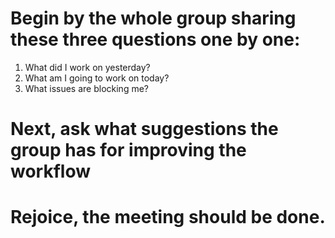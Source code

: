 # Begin by the whole group sharing these three questions one by one:
1. What did I work on yesterday?
2. What am I going to work on today?
3. What issues are blocking me?

# Next, ask what suggestions the group has for improving the workflow

# Rejoice, the meeting should be done. 
